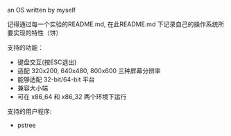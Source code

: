 an OS written by myself

记得通过每一个实验的README.md, 在此README.md 下记录自己的操作系统所要实现的特性（饼）

支持的功能：
* 键盘交互(按ESC退出)
* 适配 320x200, 640x480, 800x600 三种屏幕分辨率
* 能够适配 32-bit/64-bit 平台
* 兼容大小端
* 可在 x86_64 和 x86_32 两个环境下运行

支持的用户程序:
* pstree

